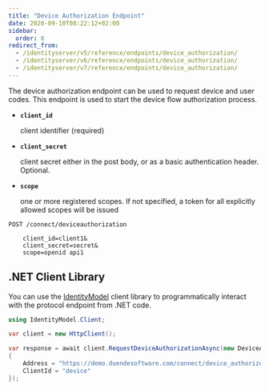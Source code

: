 ```yaml
---
title: "Device Authorization Endpoint"
date: 2020-09-10T08:22:12+02:00
sidebar:
  order: 8
redirect_from:
  - /identityserver/v5/reference/endpoints/device_authorization/
  - /identityserver/v6/reference/endpoints/device_authorization/
  - /identityserver/v7/reference/endpoints/device_authorization/
---
```


The device authorization endpoint can be used to request device and user codes.
This endpoint is used to start the device flow authorization process.

* **`client_id`**

  client identifier (required)

* **`client_secret`**

  client secret either in the post body, or as a basic authentication header. Optional.

* **`scope`**

  one or more registered scopes. If not specified, a token for all explicitly allowed scopes will be issued

```text
POST /connect/deviceauthorization

    client_id=client1&
    client_secret=secret&
    scope=openid api1
```

## .NET Client Library

You can use the [IdentityModel](https://identitymodel.readthedocs.io) client library to programmatically interact with
the protocol endpoint from .NET code.

```cs
using IdentityModel.Client;

var client = new HttpClient();

var response = await client.RequestDeviceAuthorizationAsync(new DeviceAuthorizationRequest
{
    Address = "https://demo.duendesoftware.com/connect/device_authorize",
    ClientId = "device"
});
```